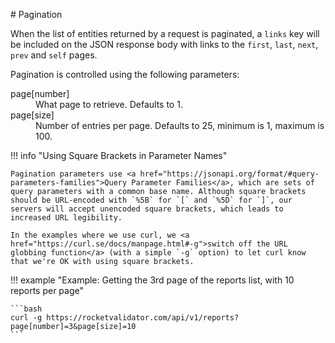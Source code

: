 # Pagination

When the list of entities returned by a request is paginated, a `links` key will be included on the JSON response body with links to the `first`, `last`, `next`, `prev` and `self` pages.

Pagination is controlled using the following parameters:

<dl>
  <dt>page[number]</dt>
  <dd>What page to retrieve. Defaults to 1.</dd>

  <dt>page[size]</dt>
  <dd>Number of entries per page. Defaults to 25, minimum is 1, maximum is 100.</dd>
</dl>

!!! info "Using Square Brackets in Parameter Names"

    Pagination parameters use <a href="https://jsonapi.org/format/#query-parameters-families">Query Parameter Families</a>, which are sets of query parameters with a common base name. Although square brackets should be URL-encoded with `%5B` for `[` and `%5D` for `]`, our servers will accept unencoded square brackets, which leads to increased URL legibility.

    In the examples where we use curl, we <a href="https://curl.se/docs/manpage.html#-g">switch off the URL globbing function</a> (with a simple `-g` option) to let curl know that we're OK with using square brackets.

!!! example "Example: Getting the 3rd page of the reports list, with 10 reports per page"

    ```bash
    curl -g https://rocketvalidator.com/api/v1/reports?page[number]=3&page[size]=10 
    ```